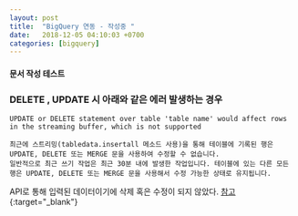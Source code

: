 ```yaml
---
layout: post
title:  "BigQuery 연동 - 작성중 "
date:   2018-12-05 04:10:03 +0700
categories: [bigquery]
---
```


#### 문서 작성 테스트

### DELETE , UPDATE 시 아래와 같은 에러 발생하는 경우 


```plain
UPDATE or DELETE statement over table 'table name' would affect rows in the streaming buffer, which is not supported
```
```
최근에 스트리밍(tabledata.insertall 메소드 사용)을 통해 테이블에 기록된 행은 UPDATE, DELETE 또는 MERGE 문을 사용하여 수정할 수 없습니다. 
일반적으로 최근 쓰기 작업은 최근 30분 내에 발생한 작업입니다. 테이블에 있는 다른 모든 행은 UPDATE, DELETE 또는 MERGE 문을 사용해서 수정 가능한 상태로 유지됩니다.
```
API로 통해 입력된 데이터이기에 삭제 혹은 수정이 되지 않았다. 
[참고](https://cloud.google.com/bigquery/docs/reference/standard-sql/data-manipulation-language#limitations){:target="_blank"}






